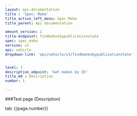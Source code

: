 ```yaml
---
layout: api-documentation
title : 'Spec: Make'
title_active_left_menu: Spec Make
title_parent: Api documentation

amount_version: 2
title-endpoint: findmakesbypublicationstate
spec: spec_make
version: v1
api: vehicle
dropdown-link: 'api/vehicle/v1/findmakesbypublicationstate'


level: 3
description_edpoint: 'Get makes by ID'
title_md : Description
number: 1

---
```



###Test page (Description)

tab: {{page.number}}

